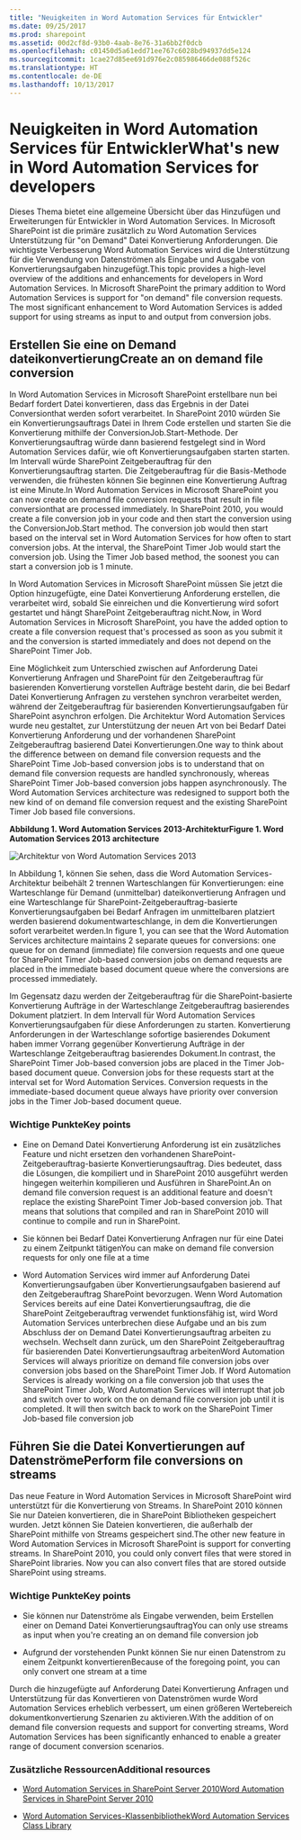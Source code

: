 ```yaml
---
title: "Neuigkeiten in Word Automation Services für Entwickler"
ms.date: 09/25/2017
ms.prod: sharepoint
ms.assetid: 00d2cf8d-93b0-4aab-8e76-31a6bb2f0dcb
ms.openlocfilehash: c01450d5a61edd71ee767c6028bd94937dd5e124
ms.sourcegitcommit: 1cae27d85ee691d976e2c085986466de088f526c
ms.translationtype: HT
ms.contentlocale: de-DE
ms.lasthandoff: 10/13/2017
---
```

# <a name="whats-new-in-word-automation-services-for-developers"></a><span data-ttu-id="e5909-102">Neuigkeiten in Word Automation Services für Entwickler</span><span class="sxs-lookup"><span data-stu-id="e5909-102">What's new in Word Automation Services for developers</span></span>
<span data-ttu-id="e5909-p101">Dieses Thema bietet eine allgemeine Übersicht über das Hinzufügen und Erweiterungen für Entwickler in Word Automation Services. In Microsoft SharePoint ist die primäre zusätzlich zu Word Automation Services Unterstützung für "on Demand" Datei Konvertierung Anforderungen. Die wichtigste Verbesserung Word Automation Services wird die Unterstützung für die Verwendung von Datenströmen als Eingabe und Ausgabe von Konvertierungsaufgaben hinzugefügt.</span><span class="sxs-lookup"><span data-stu-id="e5909-p101">This topic provides a high-level overview of the additions and enhancements for developers in Word Automation Services. In Microsoft SharePoint the primary addition to Word Automation Services is support for "on demand" file conversion requests. The most significant enhancement to Word Automation Services is added support for using streams as input to and output from conversion jobs.</span></span>
## <a name="create-an-on-demand-file-conversion"></a><span data-ttu-id="e5909-106">Erstellen Sie eine on Demand dateikonvertierung</span><span class="sxs-lookup"><span data-stu-id="e5909-106">Create an on demand file conversion</span></span>
<span data-ttu-id="e5909-107"><a name="was15CreateOnDemandConversion"> </a></span><span class="sxs-lookup"><span data-stu-id="e5909-107"><a name="was15CreateOnDemandConversion"> </a></span></span>

<span data-ttu-id="e5909-p102">In Word Automation Services in Microsoft SharePoint erstellbare nun bei Bedarf fordert Datei konvertieren, dass das Ergebnis in der Datei Conversionthat werden sofort verarbeitet. In SharePoint 2010 würden Sie ein Konvertierungsauftrags Datei in Ihrem Code erstellen und starten Sie die Konvertierung mithilfe der ConversionJob.Start-Methode. Der Konvertierungsauftrag würde dann basierend festgelegt sind in Word Automation Services dafür, wie oft Konvertierungsaufgaben starten starten. Im Intervall würde SharePoint Zeitgeberauftrag für den Konvertierungsauftrag starten. Die Zeitgeberauftrag für die Basis-Methode verwenden, die frühesten können Sie beginnen eine Konvertierung Auftrag ist eine Minute.</span><span class="sxs-lookup"><span data-stu-id="e5909-p102">In Word Automation Services in Microsoft SharePoint you can now create on demand file conversion requests that result in file conversionthat are processed immediately. In SharePoint 2010, you would create a file conversion job in your code and then start the conversion using the ConversionJob.Start method. The conversion job would then start based on the interval set in Word Automation Services for how often to start conversion jobs. At the interval, the SharePoint Timer Job would start the conversion job. Using the Timer Job based method, the soonest you can start a conversion job is 1 minute.</span></span> 
  
    
    
<span data-ttu-id="e5909-113">In Word Automation Services in Microsoft SharePoint müssen Sie jetzt die Option hinzugefügte, eine Datei Konvertierung Anforderung erstellen, die verarbeitet wird, sobald Sie einreichen und die Konvertierung wird sofort gestartet und hängt SharePoint Zeitgeberauftrag nicht.</span><span class="sxs-lookup"><span data-stu-id="e5909-113">Now, in Word Automation Services in Microsoft SharePoint, you have the added option to create a file conversion request that's processed as soon as you submit it and the conversion is started immediately and does not depend on the SharePoint Timer Job.</span></span> 
  
    
    
<span data-ttu-id="e5909-p103">Eine Möglichkeit zum Unterschied zwischen auf Anforderung Datei Konvertierung Anfragen und SharePoint für den Zeitgeberauftrag für basierenden Konvertierung vorstellen Aufträge besteht darin, die bei Bedarf Datei Konvertierung Anfragen zu verstehen synchron verarbeitet werden, während der Zeitgeberauftrag für basierenden Konvertierungsaufgaben für SharePoint asynchron erfolgen. Die Architektur Word Automation Services wurde neu gestaltet, zur Unterstützung der neuen Art von bei Bedarf Datei Konvertierung Anforderung und der vorhandenen SharePoint Zeitgeberauftrag basierend Datei Konvertierungen.</span><span class="sxs-lookup"><span data-stu-id="e5909-p103">One way to think about the difference between on demand file conversion requests and the SharePoint Time Job-based conversion jobs is to understand that on demand file conversion requests are handled synchronously, whereas SharePoint Timer Job-based conversion jobs happen asynchronously. The Word Automation Services architecture was redesigned to support both the new kind of on demand file conversion request and the existing SharePoint Timer Job based file conversions.</span></span>
  
    
    

<span data-ttu-id="e5909-116">**Abbildung 1. Word Automation Services 2013-Architektur**</span><span class="sxs-lookup"><span data-stu-id="e5909-116">**Figure 1. Word Automation Services 2013 architecture**</span></span>

  
    
    

  
    
    
![Architektur von Word Automation Services 2013](../images/SPS15CON_WAS_Architecture.png)
  
    
    
<span data-ttu-id="e5909-118">In Abbildung 1, können Sie sehen, dass die Word Automation Services-Architektur beibehält 2 trennen Warteschlangen für Konvertierungen: eine Warteschlange für Demand (unmittelbar) dateikonvertierung Anfragen und eine Warteschlange für SharePoint-Zeitgeberauftrag-basierte Konvertierungsaufgaben bei Bedarf Anfragen im unmittelbaren platziert werden basierend dokumentwarteschlange, in dem die Konvertierungen sofort verarbeitet werden.</span><span class="sxs-lookup"><span data-stu-id="e5909-118">In figure 1, you can see that the Word Automation Services architecture maintains 2 separate queues for conversions: one queue for on demand (immediate) file conversion requests and one queue for SharePoint Timer Job-based conversion jobs on demand requests are placed in the immediate based document queue where the conversions are processed immediately.</span></span>
  
    
    
<span data-ttu-id="e5909-p104">Im Gegensatz dazu werden der Zeitgeberauftrag für die SharePoint-basierte Konvertierung Aufträge in der Warteschlange Zeitgeberauftrag basierendes Dokument platziert. In dem Intervall für Word Automation Services Konvertierungsaufgaben für diese Anforderungen zu starten. Konvertierung Anforderungen in der Warteschlange sofortige basierendes Dokument haben immer Vorrang gegenüber Konvertierung Aufträge in der Warteschlange Zeitgeberauftrag basierendes Dokument.</span><span class="sxs-lookup"><span data-stu-id="e5909-p104">In contrast, the SharePoint Timer Job-based conversion jobs are placed in the Timer Job-based document queue. Conversion jobs for these requests start at the interval set for Word Automation Services. Conversion requests in the immediate-based document queue always have priority over conversion jobs in the Timer Job-based document queue.</span></span>
  
    
    

### <a name="key-points"></a><span data-ttu-id="e5909-122">Wichtige Punkte</span><span class="sxs-lookup"><span data-stu-id="e5909-122">Key points</span></span>


- <span data-ttu-id="e5909-p105">Eine on Demand Datei Konvertierung Anforderung ist ein zusätzliches Feature und nicht ersetzen den vorhandenen SharePoint-Zeitgeberauftrag-basierte Konvertierungsauftrag. Dies bedeutet, dass die Lösungen, die kompiliert und in SharePoint 2010 ausgeführt werden hingegen weiterhin kompilieren und Ausführen in SharePoint.</span><span class="sxs-lookup"><span data-stu-id="e5909-p105">An on demand file conversion request is an additional feature and doesn't replace the existing SharePoint Timer Job-based conversion job. That means that solutions that compiled and ran in SharePoint 2010 will continue to compile and run in SharePoint.</span></span>
    
  
- <span data-ttu-id="e5909-125">Sie können bei Bedarf Datei Konvertierung Anfragen nur für eine Datei zu einem Zeitpunkt tätigen</span><span class="sxs-lookup"><span data-stu-id="e5909-125">You can make on demand file conversion requests for only one file at a time</span></span>
    
  
- <span data-ttu-id="e5909-p106">Word Automation Services wird immer auf Anforderung Datei Konvertierungsaufgaben über Konvertierungsaufgaben basierend auf den Zeitgeberauftrag SharePoint bevorzugen. Wenn Word Automation Services bereits auf eine Datei Konvertierungsauftrag, die die SharePoint Zeitgeberauftrag verwendet funktionsfähig ist, wird Word Automation Services unterbrechen diese Aufgabe und an bis zum Abschluss der on Demand Datei Konvertierungsauftrag arbeiten zu wechseln. Wechselt dann zurück, um den SharePoint Zeitgeberauftrag für basierenden Datei Konvertierungsauftrag arbeiten</span><span class="sxs-lookup"><span data-stu-id="e5909-p106">Word Automation Services will always prioritize on demand file conversion jobs over conversion jobs based on the SharePoint Timer Job. If Word Automation Services is already working on a file conversion job that uses the SharePoint Timer Job, Word Automation Services will interrupt that job and switch over to work on the on demand file conversion job until it is completed. It will then switch back to work on the SharePoint Timer Job-based file conversion job</span></span>
    
  

## <a name="perform-file-conversions-on-streams"></a><span data-ttu-id="e5909-129">Führen Sie die Datei Konvertierungen auf Datenströme</span><span class="sxs-lookup"><span data-stu-id="e5909-129">Perform file conversions on streams</span></span>
<span data-ttu-id="e5909-130"><a name="was15PerformStreamConversion"> </a></span><span class="sxs-lookup"><span data-stu-id="e5909-130"><a name="was15PerformStreamConversion"> </a></span></span>

<span data-ttu-id="e5909-p107">Das neue Feature in Word Automation Services in Microsoft SharePoint wird unterstützt für die Konvertierung von Streams. In SharePoint 2010 können Sie nur Dateien konvertieren, die in SharePoint Bibliotheken gespeichert wurden. Jetzt können Sie Dateien konvertieren, die außerhalb der SharePoint mithilfe von Streams gespeichert sind.</span><span class="sxs-lookup"><span data-stu-id="e5909-p107">The other new feature in Word Automation Services in Microsoft SharePoint is support for converting streams. In SharePoint 2010, you could only convert files that were stored in SharePoint libraries. Now you can also convert files that are stored outside SharePoint using streams.</span></span>
  
    
    

### <a name="key-points"></a><span data-ttu-id="e5909-134">Wichtige Punkte</span><span class="sxs-lookup"><span data-stu-id="e5909-134">Key points</span></span>


- <span data-ttu-id="e5909-135">Sie können nur Datenströme als Eingabe verwenden, beim Erstellen einer on Demand Datei Konvertierungsauftrag</span><span class="sxs-lookup"><span data-stu-id="e5909-135">You can only use streams as input when you're creating an on demand file conversion job</span></span>
    
  
- <span data-ttu-id="e5909-136">Aufgrund der vorstehenden Punkt können Sie nur einen Datenstrom zu einem Zeitpunkt konvertieren</span><span class="sxs-lookup"><span data-stu-id="e5909-136">Because of the foregoing point, you can only convert one stream at a time</span></span>
    
  
<span data-ttu-id="e5909-137">Durch die hinzugefügte auf Anforderung Datei Konvertierung Anfragen und Unterstützung für das Konvertieren von Datenströmen wurde Word Automation Services erheblich verbessert, um einen größeren Wertebereich dokumentkonvertierung Szenarien zu aktivieren.</span><span class="sxs-lookup"><span data-stu-id="e5909-137">With the addition of on demand file conversion requests and support for converting streams, Word Automation Services has been significantly enhanced to enable a greater range of document conversion scenarios.</span></span>
  
    
    

### <a name="additional-resources"></a><span data-ttu-id="e5909-138">Zusätzliche Ressourcen</span><span class="sxs-lookup"><span data-stu-id="e5909-138">Additional resources</span></span>
<span data-ttu-id="e5909-139"><a name="was15AdditionalResources"> </a></span><span class="sxs-lookup"><span data-stu-id="e5909-139"><a name="was15AdditionalResources"> </a></span></span>


-  [<span data-ttu-id="e5909-140">Word Automation Services in SharePoint Server 2010</span><span class="sxs-lookup"><span data-stu-id="e5909-140">Word Automation Services in SharePoint Server 2010</span></span>](http://msdn.microsoft.com/en-us/library/ee558278)
    
  
-  [<span data-ttu-id="e5909-141">Word Automation Services-Klassenbibliothek</span><span class="sxs-lookup"><span data-stu-id="e5909-141">Word Automation Services Class Library</span></span>](http://msdn.microsoft.com/en-us/library/ee559408)
    
  

